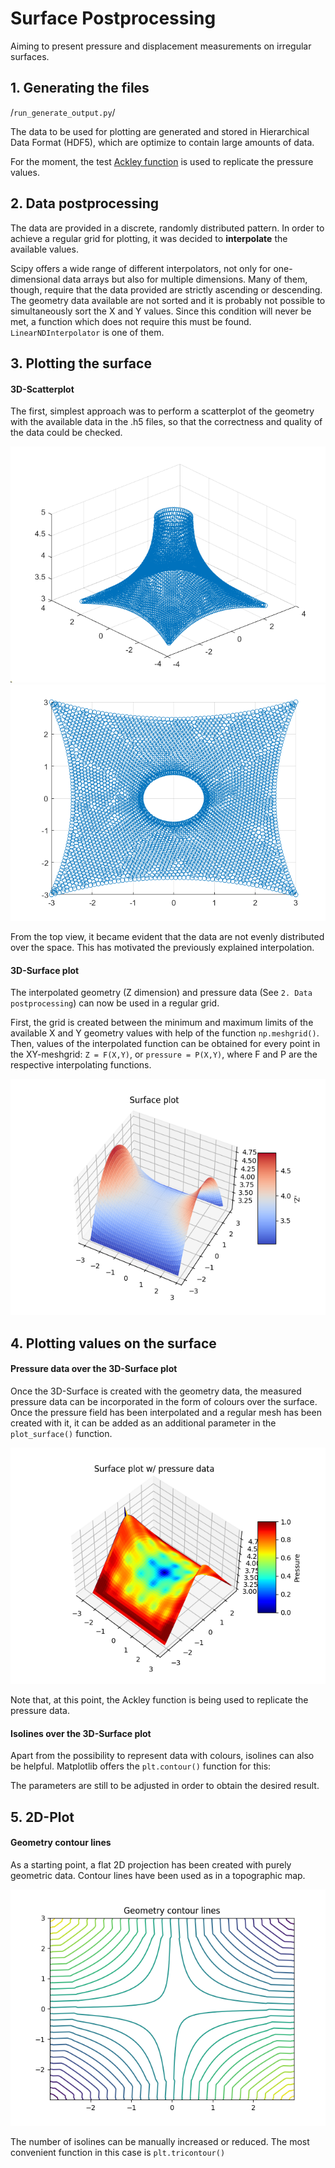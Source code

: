 # Surface Postprocessing
Aiming to present pressure and displacement measurements on irregular surfaces.

## 1. Generating the files
/`run_generate_output.py`/

The data to be used for plotting are generated and stored in Hierarchical Data Format (HDF5), which are optimize to contain large amounts of data.

For the moment, the test [Ackley function](https://en.wikipedia.org/wiki/Test_functions_for_optimization) is used to replicate the pressure values.

## 2. Data postprocessing
The data are provided in a discrete, randomly distributed pattern. In order to achieve a regular grid for plotting, it was decided to **interpolate** the available values.

Scipy offers a wide range of different interpolators, not only for one-dimensional data arrays but also for multiple dimensions. Many of them, though, require that the data provided are strictly ascending or descending. The geometry data available are not sorted and it is probably not possible to simultaneously sort the X and Y values. Since this condition will never be met, a function which does not require this must be found. `LinearNDInterpolator` is one of them.

## 3. Plotting the surface
#### 3D-Scatterplot
The first, simplest approach was to perform a scatterplot of the geometry with the available data in the .h5 files, so that the correctness and quality of the data could be checked.

![Cone_scatterplot](Plots/Scatterplot_cone.png)
![Cone_scatterplot top_view)](Plots/Scatterplot_cone2.png)

From the top view, it became evident that the data are not evenly distributed over the space. This has motivated the previously explained interpolation.

#### 3D-Surface plot
The interpolated geometry (Z dimension) and pressure data (See `2. Data postprocessing`) can now be used in a regular grid. 

First, the grid is created between the minimum and maximum limits of the available X and Y geometry values with help of the function `np.meshgrid()`. Then, values of the interpolated function can be obtained for every point in the XY-meshgrid: `Z = F(X,Y)`, or `pressure = P(X,Y)`, where F and P are the respective interpolating functions.

![Surface_plot arch](Plots/Figure_1(arch).png)


## 4. Plotting values on the surface
#### Pressure data over the 3D-Surface plot
Once the 3D-Surface is created with the geometry data, the measured pressure data can be incorporated in the form of colours over the surface. Once the pressure field has been interpolated and a regular mesh has been created with it, it can be added as an additional parameter in the `plot_surface()` function.

![Surface_pressure ridgevalley](Plots/Figure_2(ridgevalley).png)

Note that, at this point, the Ackley function is being used to replicate the pressure data.

#### Isolines over the 3D-Surface plot
Apart from the possibility to represent data with colours, isolines can also be helpful. Matplotlib offers the `plt.contour()` function for this:

The parameters are still to be adjusted in order to obtain the desired result.


## 5. 2D-Plot
#### Geometry contour lines
As a starting point, a flat 2D projection has been created with purely geometric data. Contour lines have been used as in a topographic map.

![Geometry_isolines hypar](Plots/Figure_4.png)

The number of isolines can be manually increased or reduced. The most convenient function in this case is `plt.tricontour()`
